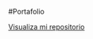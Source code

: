 #Portafolio

 <a href="https://brunoro951.github.io/Desafio_Encriptador/">Visualiza mi repositorio</a>
 
